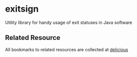 # exitsign
Utility library for handy usage of exit statuses in Java software

## Related Resource

All bookmarks to related resources are collected at [delicious](https://delicious.com/anton.vorobyev/exitsign)